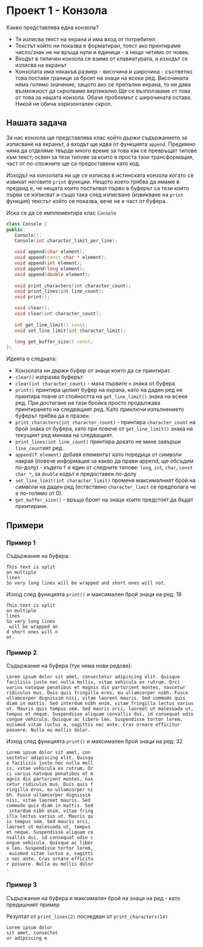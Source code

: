 # Проект 1 - Конзола
Какво представлява една конзола?
- Тя изписва текст на екрана и има вход от потребител
- Текстът който ни показва е форматиран, тоест ако принтираме число/знак не ни връща нули и единици - а нещо четимо от човек.
- Входът в типичен конзола се взима от клавиатурата, а изходът се изписва на екранът
- Конзолата има някакъв размер - височина и широчина - съответно това поставя граници за броят на знаци на всеки ред. Височината няма голямо значение, защото ако се препълни екрана, то ни дава възможност да скролваме вертикално.Ще се възползваме от това от това за нашата конзола. Обаче проблемът с широчината остава. Никой не обича хоризонтален скрол.

## Нашата задача 
За нас конзола ще представлява клас който държи съдържанието за изписване на екранът, а входът ще идва от функцията `append`. Предимно няма да отделяме твърде много време за това как се превръщат типове към текст, освен за тези типове за които е проста тази трансформация, част от по-сложните ще са предоставени като код.

Изходът на конзолата ни ще се изписва в истинската конзола когато се извикат неговите `print` функции. Нещото което трябва да имаме в предвид е, че нещата които постъпват първо в буферът са тези които първи се изписват и също така след изписване (извикване на `print` функция) текстът който се показва, вече не е част от буфера.

Иска се да се имплементира клас `Console`

```c++
class Console {
public:
   Console();
   Console(int character_limit_per_line);

   void append(char element);
   void append(const char * element);
   void append(int element);
   void append(long element);
   void append(double element);
   
   void print_characters(int character_count);
   void print_lines(int line_count);
   void print();

   void clear();
   void clear(int character_count);
   
   int get_line_limit() const;
   void set_line_limit(int character_limit);

   long get_buffer_size() const;
};
```

Идеята е следната:
- Конзолата ни държи буфер от знаци които да се принтират.
- `clear()` изпразва буферът
- `clear(int character_count)` - маха първите `n` знака от буфера
- `print()` принтира целият буфер на екрана, като на даден ред не принтира повче от стойността на `get_line_limit()` знака на всеки ред. При достигане на тази бройка просто продължава принтирането на следващият ред. Като приключи изпълнението буферът трябва да е празен.
- `print_characters(int character_count)` - принтира `character_count` на брой знака от буфера, като при повече от `get_line_limit()` знака на текущият ред минава на следващият.
- `print_lines(int line_count)` принтира докато не мине завърши `line_count`ият ред.
- `append(T element)` добавя елементът като поредица от символи накрая (повече информация за какво да прави append, ще обсъдим по-долу) - където `T` е един от следните типове: `long`, `int`, `char`, `const char *`, за `double` кодът е предоставен по-долу
- `set_line_limit(int character_limit)` променя максималният брой на символи на даден ред (ествствено `character_limit` се предполага че е по-голямо от 0).
- `get_buffer_size()` - връща броят на знаци които предстоят да бъдат принтирани.

## Примери

### Пример 1

Съдържание на буфера:
```
This text is split
on multiple
lines
So very long lines will be wrapped and short ones will not.
```

Изход след функцията `print()` и максимален брой знаци на ред: 19

```
This text is split
on multiple
lines
So very long lines
 will be wrapped an
d short ones will n
ot.
```


### Пример 2

Съдържание на буфера (тук няма нови редове):
```
Lorem ipsum dolor sit amet, consectetur adipiscing elit. Quisque facilisis justo nec nulla mollis, vitae vehicula ex rutrum. Orci varius natoque penatibus et magnis dis parturient montes, nascetur ridiculus mus. Duis quis fringilla eros, eu ullamcorper nibh. Fusce ullamcorper dignissim nisi, vitae laoreet mauris. Sed commodo quis diam in mattis. Sed interdum nibh enim, vitae fringilla lectus varius ut. Mauris quis tempus sem. Sed mauris orci, laoreet ut malesuada ut, tempus et neque. Suspendisse aliquam convallis dui, id consequat odio congue vehicula. Quisque ac libero leo. Suspendisse tortor lorem, euismod vitae luctus a, sagittis nec ante. Cras ornare efficitur posuere. Nulla eu mollis dolor.
```

Изход след функцията `print()` и максимален брой знаци на ред: 32

```
Lorem ipsum dolor sit amet, con
sectetur adipiscing elit. Quisqu
e facilisis justo nec nulla moll
is, vitae vehicula ex rutrum. Or
ci varius natoque penatibus et m
agnis dis parturient montes, nas
cetur ridiculus mus. Duis quis f
ringilla eros, eu ullamcorper ni
bh. Fusce ullamcorper dignissim 
nisi, vitae laoreet mauris. Sed 
commodo quis diam in mattis. Sed
 interdum nibh enim, vitae fring
illa lectus varius ut. Mauris qu
is tempus sem. Sed mauris orci, 
laoreet ut malesuada ut, tempus 
et neque. Suspendisse aliquam co
nvallis dui, id consequat odio c
ongue vehicula. Quisque ac liber
o leo. Suspendisse tortor lorem,
 euismod vitae luctus a, sagitti
s nec ante. Cras ornare efficitu
r posuere. Nulla eu mollis dolor
.
```

### Пример 3
Съдържание на буфера и максимален брой на знаци на ред - като предишният пример

Резултат от `print_lines(2)` последван от `print_characters(14)`

```
Lorem ipsum dolor 
sit amet, consectet
ur adipiscing e
```

